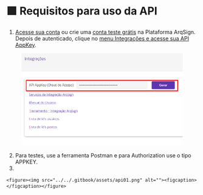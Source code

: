 # 🟪 Requisitos para uso da API

1. [Acesse sua conta](../../#pagina-de-login-autenticacao-na-plataforma-arqsign) ou crie uma [conta teste grátis](../../#criacao-de-conta-teste-gratis) na Plataforma ArqSign. Depois de autenticado, clique no [menu Integrações e acesse sua API AppKey](./#api-key-chave-de-acesso).

<figure><img src="../../.gitbook/assets/integracoes6.png" alt=""><figcaption></figcaption></figure>

2. Para testes, use a ferramenta Postman e para Authorization use o tipo APPKEY.
3.

    <figure><img src="../../.gitbook/assets/api01.png" alt=""><figcaption></figcaption></figure>
